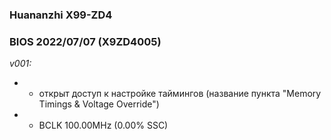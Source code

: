 ### Huananzhi X99-ZD4
### BIOS 2022/07/07 (X9ZD4005)

*v001:*
* + открыт доступ к настройке таймингов (название пункта "Memory Timings & Voltage Override")
* + BCLK 100.00MHz (0.00% SSC)
